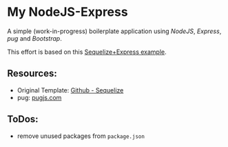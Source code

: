 # My NodeJS-Express

A simple (work-in-progress) boilerplate application using *NodeJS*, *Express*, *pug* and *Bootstrap*.

This effort is based on this [Sequelize+Express example](https://github.com/sequelize/express-example). 

## Resources:

- Original Template: [Github - Sequelize](https://github.com/sequelize/express-example)
- pug: [pugjs.com](https://pugjs.org/api/getting-started.html)

## ToDos:

- remove unused packages from `package.json`
